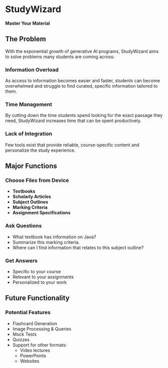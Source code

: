 # StudyWizard

**Master Your Material**

## The Problem

With the exponential growth of generative AI programs, StudyWizard aims to solve problems many students are coming across:

### Information Overload
As access to information becomes easier and faster, students can become overwhelmed and struggle to find curated, specific information tailored to them.

### Time Management
By cutting down the time students spend looking for the exact passage they need, StudyWizard increases time that can be spent productively.

### Lack of Integration
Few tools exist that provide reliable, course-specific content and personalize the study experience.

## Major Functions

### Choose Files from Device
- **Textbooks**
- **Scholarly Articles**
- **Subject Outlines**
- **Marking Criteria**
- **Assignment Specifications**

### Ask Questions
- What textbook has information on Java?
- Summarize this marking criteria.
- Where can I find information that relates to this subject outline?

### Get Answers
- Specific to your course
- Relevant to your assignments
- Personalized to your work

## Future Functionality

### Potential Features
- Flashcard Generation
- Image Processing & Queries
- Mock Tests
- Quizzes
- Support for other formats:
  - Video lectures
  - PowerPoints
  - Websites
